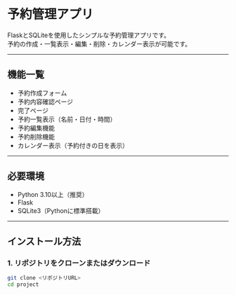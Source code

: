 # 予約管理アプリ

FlaskとSQLiteを使用したシンプルな予約管理アプリです。  
予約の作成・一覧表示・編集・削除・カレンダー表示が可能です。

---

## 機能一覧

- 予約作成フォーム
- 予約内容確認ページ
- 完了ページ
- 予約一覧表示（名前・日付・時間）
- 予約編集機能
- 予約削除機能
- カレンダー表示（予約付きの日を表示）

---

## 必要環境

- Python 3.10以上（推奨）
- Flask
- SQLite3（Pythonに標準搭載）

---

## インストール方法

### 1. リポジトリをクローンまたはダウンロード
```bash
git clone <リポジトリURL>
cd project
